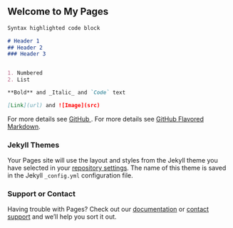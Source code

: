 ## Welcome to My Pages



```markdown
Syntax highlighted code block

# Header 1
## Header 2
### Header 3


1. Numbered
2. List

**Bold** and _Italic_ and `Code` text

[Link](url) and ![Image](src)
```
For more details see [GitHub ](https://samanuske.github.io/bord/).
For more details see [GitHub Flavored Markdown](https://guides.github.com/features/mastering-markdown/).

### Jekyll Themes

Your Pages site will use the layout and styles from the Jekyll theme you have selected in your [repository settings](https://github.com/Samanuske/bord/settings/pages). The name of this theme is saved in the Jekyll `_config.yml` configuration file.

### Support or Contact

Having trouble with Pages? Check out our [documentation](https://docs.github.com/categories/github-pages-basics/) or [contact support](https://support.github.com/contact) and we’ll help you sort it out.
